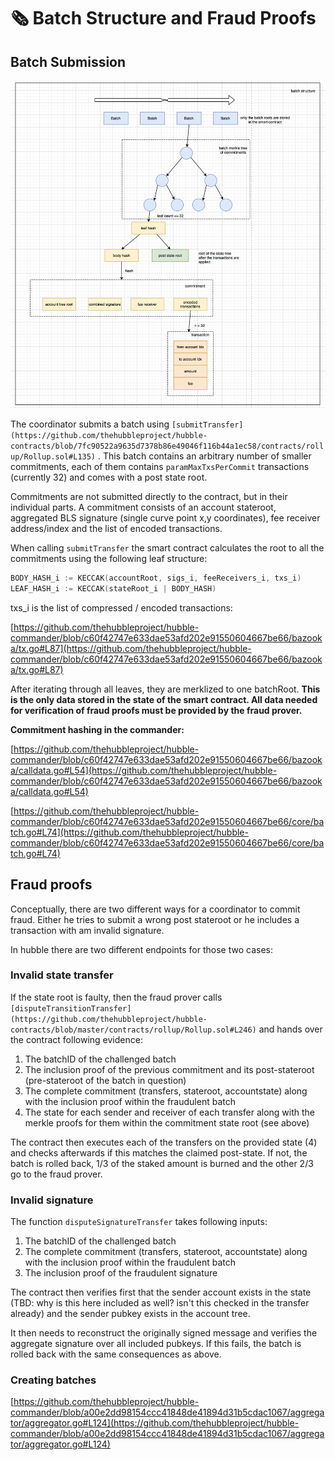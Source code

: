 # 🗞 Batch Structure and Fraud Proofs

## Batch Submission

![batch_submission.png](batch_submission.png)

The coordinator submits a batch using `[submitTransfer](https://github.com/thehubbleproject/hubble-contracts/blob/7fc90522a9635d7378b86e49046f116b44a1ec58/contracts/rollup/Rollup.sol#L135)` . This batch contains an arbitrary number of smaller commitments, each of them contains `paramMaxTxsPerCommit` transactions (currently 32) and comes with a post state root. 

Commitments are not submitted directly to the contract, but in their individual parts. A commitment consists of an account stateroot, aggregated BLS signature (single curve point x,y coordinates), fee receiver address/index and the list of encoded transactions.

When calling `submitTransfer` the smart contract calculates the root to all the commitments using the following leaf structure:

```go
BODY_HASH_i := KECCAK(accountRoot, sigs_i, feeReceivers_i, txs_i) 
LEAF_HASH_i := KECCAK(stateRoot_i | BODY_HASH)
```

txs_i is the list of compressed / encoded transactions: 

[https://github.com/thehubbleproject/hubble-commander/blob/c60f42747e633dae53afd202e91550604667be66/bazooka/tx.go#L87](https://github.com/thehubbleproject/hubble-commander/blob/c60f42747e633dae53afd202e91550604667be66/bazooka/tx.go#L87)

After iterating through all leaves, they are merklized to one batchRoot. **This is the only data stored in the state of the smart contract. All data needed for verification of fraud proofs must be provided by the fraud prover.**

**Commitment hashing in the commander:**

[https://github.com/thehubbleproject/hubble-commander/blob/c60f42747e633dae53afd202e91550604667be66/bazooka/calldata.go#L54](https://github.com/thehubbleproject/hubble-commander/blob/c60f42747e633dae53afd202e91550604667be66/bazooka/calldata.go#L54)

[https://github.com/thehubbleproject/hubble-commander/blob/c60f42747e633dae53afd202e91550604667be66/core/batch.go#L74](https://github.com/thehubbleproject/hubble-commander/blob/c60f42747e633dae53afd202e91550604667be66/core/batch.go#L74)

## Fraud proofs

Conceptually, there are two different ways for a coordinator to commit fraud. Either he tries to submit a wrong post stateroot or he includes a transaction with am invalid signature.

In hubble there are two different endpoints for those two cases:

### Invalid state transfer

If the state root is faulty, then the fraud prover calls `[disputeTransitionTransfer](https://github.com/thehubbleproject/hubble-contracts/blob/master/contracts/rollup/Rollup.sol#L246)` and hands over the contract following evidence:

1. The batchID of the challenged batch 
2. The inclusion proof of the previous commitment and its post-stateroot (pre-stateroot of the batch in question)
3. The complete commitment (transfers, stateroot, accountstate) along with the inclusion proof within the fraudulent batch
4. The state for each sender and receiver of each transfer along with the merkle proofs for them within the commitment state root (see above)

The contract then executes each of the transfers on the provided state (4) and checks afterwards if this matches the claimed post-state. If not, the batch is rolled back, 1/3 of the staked amount is burned and the other 2/3 go to the fraud prover.

### Invalid signature

The function `disputeSignatureTransfer` takes following inputs:

1. The batchID of the challenged batch 
2. The complete commitment (transfers, stateroot, accountstate) along with the inclusion proof within the fraudulent batch
3. The inclusion proof of the fraudulent signature

The contract then verifies first that the sender account exists in the state (TBD: why is this here included as well? isn't this checked in the transfer already) and the sender pubkey exists in the account tree. 

It then needs to reconstruct the originally signed message and verifies the aggregate signature over all included pubkeys. If this fails, the batch is rolled back with the same consequences as above.

### Creating batches

[https://github.com/thehubbleproject/hubble-commander/blob/a00e2dd98154ccc41848de41894d31b5cdac1067/aggregator/aggregator.go#L124](https://github.com/thehubbleproject/hubble-commander/blob/a00e2dd98154ccc41848de41894d31b5cdac1067/aggregator/aggregator.go#L124)
